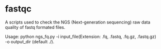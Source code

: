 # fastqc
A scripts used to check the NGS (Next-generation sequencing) raw data quality of fastq formated files. 

Usage: python ngs_fq.py -i input_file(Extension: .fq, .fastq, .fq.gz, .fastq.gz) -o output_dir (default ./).
